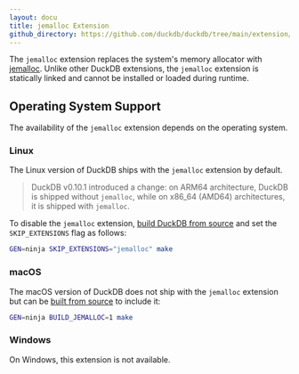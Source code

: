 ```yaml
---
layout: docu
title: jemalloc Extension
github_directory: https://github.com/duckdb/duckdb/tree/main/extension/jemalloc
---
```


The `jemalloc` extension replaces the system's memory allocator with [jemalloc](https://jemalloc.net/).
Unlike other DuckDB extensions, the `jemalloc` extension is statically linked and cannot be installed or loaded during runtime.

## Operating System Support

The availability of the `jemalloc` extension depends on the operating system.

### Linux

The Linux version of DuckDB ships with the `jemalloc` extension by default.

> DuckDB v0.10.1 introduced a change: on ARM64 architecture, DuckDB is shipped without `jemalloc`, while on x86_64 (AMD64) architectures, it is shipped with `jemalloc`.

To disable the `jemalloc` extension, [build DuckDB from source](/dev/building) and set the `SKIP_EXTENSIONS` flag as follows:

```bash
GEN=ninja SKIP_EXTENSIONS="jemalloc" make
```

### macOS

The macOS version of DuckDB does not ship with the `jemalloc` extension but can be [built from source](/dev/building) to include it:

```bash
GEN=ninja BUILD_JEMALLOC=1 make
```

### Windows

On Windows, this extension is not available.
